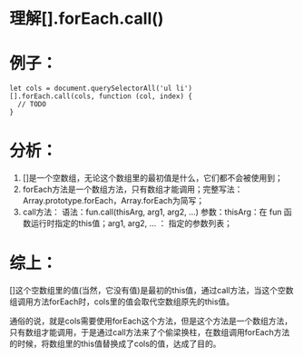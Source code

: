 # 理解[].forEach.call()

# 例子：
```
let cols = document.querySelectorAll('ul li')
[].forEach.call(cols, function (col, index) {
  // TODO
}
```
# 分析：
1. []是一个空数组，无论这个数组里的最初值是什么，它们都不会被使用到；
2. forEach方法是一个数组方法，只有数组才能调用；完整写法：Array.prototype.forEach，Array.forEach为简写；
3. call方法：
    语法：fun.call(thisArg, arg1, arg2, ...)
    参数：thisArg：在 fun 函数运行时指定的this值；arg1, arg2, ... ： 指定的参数列表； 

# 综上： 
[]这个空数组里的值(当然，它没有值)是最初的this值，通过call方法，当这个空数组调用方法forEach时，cols里的值会取代空数组原先的this值。 

通俗的说，就是cols需要使用forEach这个方法，但是这个方法是一个数组方法，只有数组才能调用，于是通过call方法来了个偷梁换柱，在数组调用forEach方法的时候，将数组里的this值替换成了cols的值，达成了目的。